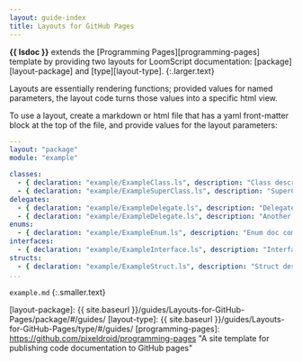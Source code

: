 ```yaml
---
layout: guide-index
title: Layouts for GitHub Pages
---
```


**{{ lsdoc }}** extends the [Programming Pages][programming-pages] template by providing two layouts for LoomScript documentation: [package][layout-package] and [type][layout-type].
{:.larger.text}

Layouts are essentially rendering functions; provided values for named parameters, the layout code turns those values into a specific html view.

To use a layout, create a markdown or html file that has a yaml front-matter block at the top of the file, and provide values for the layout parameters:

```yaml
---
layout: "package"
module: "example"

classes:
  - { declaration: "example/ExampleClass.ls", description: "Class description doc comments first line.\n\nAdditional class description documentation comments.\n\nCode sample:\n```as3\nvar c:ExampleClass = new ExampleClass();\n```", name: "ExampleClass" }
  - { declaration: "example/ExampleSuperClass.ls", description: "SuperClass description doc comments first line.\n\nAdditional class description documentation comments.", name: "ExampleSuperClass" }
delegates:
  - { declaration: "example/ExampleDelegate.ls", description: "Delegate method doc comments first line.\n\nThis method has one required parameter.", name: "ExampleDelegate" }
  - { declaration: "example/ExampleDelegate.ls", description: "Another delegate's method doc comments first line.\n\nThis method has three required parameters and returns a `Boolean`.", name: "OtherExampleDelegate" }
enums:
  - { declaration: "example/ExampleEnum.ls", description: "Enum doc comments first line.\n\nThis enumeration starts at zero and counts by ones,\nand has a `LAST` entry with value `999`.\n\nThe individual values can have their own doc comments.", name: "ExampleEnum" }
interfaces:
  - { declaration: "example/ExampleInterface.ls", description: "Interface description doc comments first line.\n\nAdditional interface description documentation comments.", name: "ExampleInterface" }
structs:
  - { declaration: "example/ExampleStruct.ls", description: "Struct description doc comments first line.\n\nAdditional struct description documentation comments.", name: "ExampleStruct" }
...
```

`example.md`
{:.smaller.text}



[layout-package]: {{ site.baseurl }}/guides/Layouts-for-GitHub-Pages/package/#/guides/
[layout-type]: {{ site.baseurl }}/guides/Layouts-for-GitHub-Pages/type/#/guides/
[programming-pages]: https://github.com/pixeldroid/programming-pages "A site template for publishing code documentation to GitHub pages"
